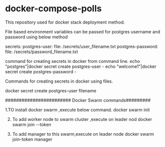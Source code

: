 # docker-compose-polls
This repository used for docker stack deployment method.

File based environment variables can be passed for postgres username and password using below method

secrets:
 postgres-user:
   file: /secrets/user_filename.txt
 postgres-password: 
   file: /secrets/password_filename.txt

command for creating secrets in docker from command line.
echo "postgres"|docker secret create postgres-user -
echo "welcome1"|docker secret create postgres-password -

Commands for creating secrets in docker using files.

docker secret create postgres-user filename

######################## Docker Swarm commands#########

1.TO install docker swarm ,execute below command.
   docker swarm init

2. To add worker node to swarm cluster ,execute on leader nod
    docker swarm join --token

3. To add manager to this swarm,execute on leader node
   docker swarm join-token manager 





